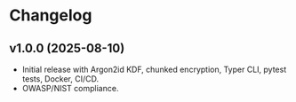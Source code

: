 # Changelog

## v1.0.0 (2025-08-10)
- Initial release with Argon2id KDF, chunked encryption, Typer CLI, pytest tests, Docker, CI/CD.
- OWASP/NIST compliance.